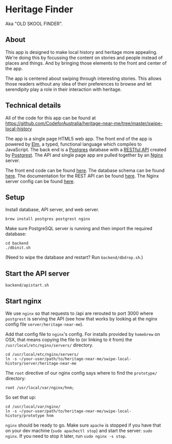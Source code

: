 # Heritage Finder

Aka "OLD SKOOL FINDER".

## About
This app is designed to make local history and heritage more appealing.
We're doing this by focussing the content on stories and people instead of places and things.
And by bringing those elements to the front and center of the app.

The app is centered about swiping through interesting stories.
This allows those readers without any idea of their preferences to browse and let serendipity play a role in their interaction with heritage.


## Technical details
All of the code for this app can be found at https://github.com/CodeforAustralia/heritage-near-me/tree/master/swipe-local-history

The app is a single page HTML5 web app.
The front end of the app is powered by [Elm](http://elm-lang.org), a typed, functional language which compiles to JavaScript.
The back end is a [Postgres](http://www.postgresql.org) database with a [RESTful API](https://en.wikipedia.org/wiki/Representational_state_transfer) created by [Postgrest](http://postgrest.com).
The API and single page app are pulled together by an [Nginx](http://nginx.org/en/) server.

The front end code can be found [here](prototype).
The database schema can be found [here](backend/heritage-near-me.sql).
The documentation for the REST API can be found [here](http://postgrest.com/api/reading/).
The Nginx server config can be found [here](server/heritage-near-me).


## Setup

Install database, API server, and web server.

```
brew install postgres postgrest nginx
```

Make sure PostgreSQL server is running and then import the required database:

```
cd backend
./dbinit.sh
```

(Need to wipe the database and restart? Run `backend/dbdrop.sh`.)


## Start the API server

```
backend/apistart.sh
```

## Start nginx

We use `nginx` so that requests to /api are rerouted to port 3000 where `postgrest`
is serving the API (see how that works by looking at the nginx config file `server/heritage-near-me`).

Add that config file to `nginx`'s config. For installs provided by `homebrew` on OSX, that means copying the file to (or linking to it from) the `/usr/local/etc/nginx/servers/` directory.

```
cd /usr/local/etc/nginx/servers/
ln -s ~/your-user/path/to/heritage-near-me/swipe-local-history/server/heritage-near-me
```

The `root` directive of our nginx config says where to find the `prototype/` directory:

```
root /usr/local/var/nginx/hnm;
```

So set that up:

```
cd /usr/local/var/nginx/
ln -s ~/your-user/path/to/heritage-near-me/swipe-local-history/prototype hnm
```

`nginx` should be ready to go. Make sure `apache` is stopped if you have that on your dev machine (`sudo apachectl stop`) and start the server: `sudo nginx`. If you need to stop it later, run `sudo nginx -s stop`.




